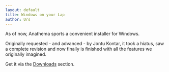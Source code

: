 ```yaml
---
layout: default
title: Windows on your Lap
author: Urs
---
```


<p>As of now, Anathema sports a convenient installer for Windows.</p>
<p>Originally requested - and advanced - by Jontu Kontar, it took a hiatus,
saw a complete revision and now finally is finished with all the features we originally imagined.</p>
<p>Get it via the <a href="/downloads">Downloads</a> section.</p>